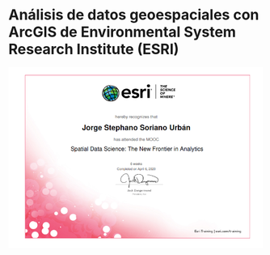 
# Análisis de datos geoespaciales con ArcGIS de Environmental System Research Institute (ESRI)

<img src="Certificado de ESRI.png?raw=true"/>
